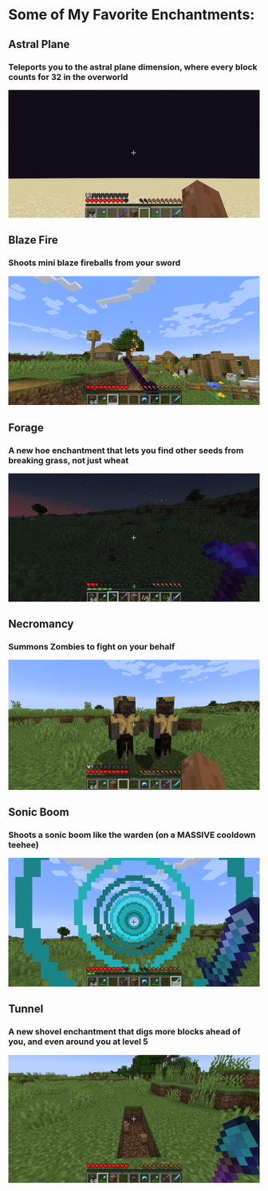 <!DOCTYPE html>
<html lang="en">

<body>

<h1>Some of My Favorite Enchantments:</h1>

<h2>Astral Plane</h2>
<h3>Teleports you to the astral plane dimension, where every block counts for 32 in the overworld</h3>
<img src="https://github.com/joshua-bluestine/Better_Enchantments_pre-beta-1.0/blob/master/pictures/astral%20plane.png" alt="astral plane" />

<h2>Blaze Fire</h2>
<h3>Shoots mini blaze fireballs from your sword</h3>
<img src="https://github.com/joshua-bluestine/Better_Enchantments_pre-beta-1.0/blob/master/pictures/blaze%20fire.png" alt="blaze fire" />

<h2>Forage</h2>
<h3>A new hoe enchantment that lets you find other seeds from breaking grass, not just wheat</h3>
<img src="https://github.com/joshua-bluestine/Better_Enchantments_pre-beta-1.0/blob/master/pictures/forage.png" alt="forage" />

<h2>Necromancy</h2>
<h3>Summons Zombies to fight on your behalf</h3>
<img src="https://github.com/joshua-bluestine/Better_Enchantments_pre-beta-1.0/blob/master/pictures/necromancy.png" alt="necromancy" />

<h2>Sonic Boom</h2>
<h3>Shoots a sonic boom like the warden (on a MASSIVE cooldown teehee)</h3>
<img src="https://github.com/joshua-bluestine/Better_Enchantments_pre-beta-1.0/blob/master/pictures/sonic%20boom.png" alt="sonic boom" />

<h2>Tunnel</h2>
<h3>A new shovel enchantment that digs more blocks ahead of you, and even around you at level 5</h3>
<img src="https://github.com/joshua-bluestine/Better_Enchantments_pre-beta-1.0/blob/master/pictures/tunnel.png" alt="tunnel" />

</body>
</html>
